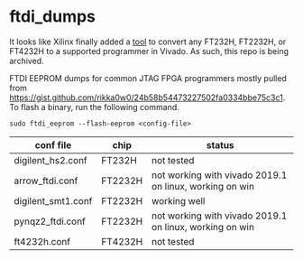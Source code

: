 # ftdi_dumps

It looks like Xilinx finally added a [tool](https://docs.xilinx.com/r/en-US/ug908-vivado-programming-debugging/JTAG-Cables-and-Devices-Supported-by-hw_server) to convert any FT232H, FT2232H, or FT4232H to a supported programmer in Vivado. As such, this repo is being archived.

FTDI EEPROM dumps for common JTAG FPGA programmers mostly pulled from https://gist.github.com/rikka0w0/24b58b54473227502fa0334bbe75c3c1. To flash a binary, run the following command.

	sudo ftdi_eeprom --flash-eeprom <config-file>

| conf file | chip | status |
| --- | --- | --- |
| digilent_hs2.conf | FT232H | not tested |
| arrow_ftdi.conf | FT2232H | not working with vivado 2019.1 on linux, working on win |
| digilent_smt1.conf | FT2232H | working well |
| pynqz2_ftdi.conf | FT2232H | not working with vivado 2019.1 on linux, working on win |
| ft4232h.conf | FT4232H | not tested |
